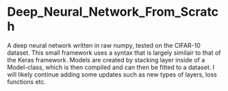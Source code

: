 # Deep_Neural_Network_From_Scratch
A deep neural network written in raw numpy, tested on the CIFAR-10 dataset. This small framework uses a syntax that is largely similair to that of the Keras framework. Models are created by stacking layer inside of a Model-class, which is then compiled and can then be fitted to a dataset. I will likely continue adding some updates such as new types of layers, loss functions etc. 
